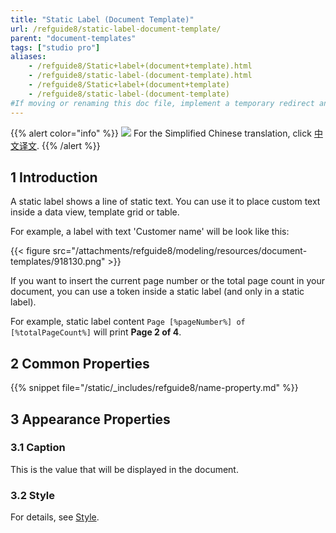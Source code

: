 ```yaml
---
title: "Static Label (Document Template)"
url: /refguide8/static-label-document-template/
parent: "document-templates"
tags: ["studio pro"]
aliases:
    - /refguide8/Static+label+(document+template).html
    - /refguide8/static-label-(document-template).html
    - /refguide8/Static+label+(document+template)
    - /refguide8/static-label-(document-template)
#If moving or renaming this doc file, implement a temporary redirect and let the respective team know they should update the URL in the product. See Mapping to Products for more details.
---
```


{{% alert color="info" %}}
<img src="/attachments/china.png" class="d-inline-block" /> For the Simplified Chinese translation, click [中文译文](https://cdn.mendix.tencent-cloud.com/documentation/refguide8/static-label-document-template.pdf).
{{% /alert %}}

## 1 Introduction

A static label shows a line of static text. You can use it to place custom text inside a data view, template grid or table.

For example, a label with text 'Customer name' will be look like this:

{{< figure src="/attachments/refguide8/modeling/resources/document-templates/918130.png" >}}

If you want to insert the current page number or the total page count in your document, you can use a token inside a static label (and only in a static label).

For example, static label content `Page [%pageNumber%] of [%totalPageCount%]` will print **Page 2 of 4**.

## 2 Common Properties

{{% snippet file="/static/_includes/refguide8/name-property.md" %}}

## 3 Appearance Properties

### 3.1 Caption

This is the value that will be displayed in the document.

### 3.2 Style

For details, see [Style](/refguide8/style/).
